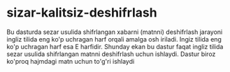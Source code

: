 # sizar-kalitsiz-deshifrlash
Bu dasturda sezar usulida shifrlangan xabarni (matnni) deshifrlash jarayoni ingliz tilida eng ko'p uchragan harf orqali amalga osh
iriladi. Ingiz tilida eng ko'p uchragan harf esa E harfidir. Shunday ekan bu dastur faqat ingliz tilida  sezar usulida shifrlangan matnni deshifrlash uchun ishlaydi. Dastur biroz ko'proq hajmdagi matn uchun to'g'ri ishlaydi